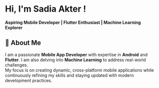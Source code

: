 # Hi, I'm Sadia Akter ! 
**Aspiring Mobile Developer | Flutter Enthusiast | Machine Learning Explorer**  
## 🚀 About Me  
I am a passionate **Mobile App Developer** with expertise in **Android** and **Flutter**. I am also delving into **Machine Learning** to address real-world challenges.  
My focus is on creating dynamic, cross-platform mobile applications while continuously refining my skills and staying updated with modern development practices.



<!--
**sadia104/sadia104** is a ✨ _special_ ✨ repository because its `README.md` (this file) appears on your GitHub profile.

Here are some ideas to get you started:

- 🔭 I’m currently working on ...
- 🌱 I’m currently learning ...
- 👯 I’m looking to collaborate on ...
- 🤔 I’m looking for help with ...
- 💬 Ask me about ...
- 📫 How to reach me: ...
- 😄 Pronouns: ...
- ⚡ Fun fact: ...
-->
